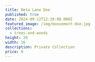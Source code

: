 ```yaml
---
title: Beta Lane Doe
published: true
date: 2024-09-12T12:20:00.000Z
featured_image: /img/moosemont-doe.jpg
collections:
  - trees-and-woods
height: 20
width: 16
description: Private Collection
price: 0
---
```

